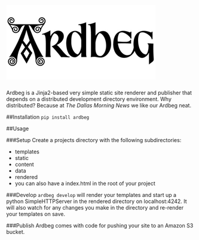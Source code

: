 ![ardbeg](img/ardbeg.jpg)
========

Ardbeg is a Jinja2-based very simple static site renderer and publisher that depends on a distributed development directory environment. Why distributed? Because at _The Dallas Morning News_ we like our Ardbeg neat. 

##Installation
```pip install ardbeg```

##Usage

###Setup
Create a projects directory with the following subdirectories:

- templates
- static
- content
- data
- rendered
- you can also have a index.html in the root of your project

###Develop
`ardbeg develop` will render your templates and start up a python SimpleHTTPServer in the rendered directory on localhost:4242. It will also watch for any changes you make in the directory and re-render your templates on save.

###Publish
Ardbeg comes with code for pushing your site to an Amazon S3 bucket.





